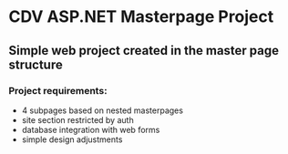 # CDV ASP.NET Masterpage Project
## Simple web project created in the master page structure
### Project requirements:
- 4 subpages based on nested masterpages
- site section restricted by auth
- database integration with web forms
- simple design adjustments
